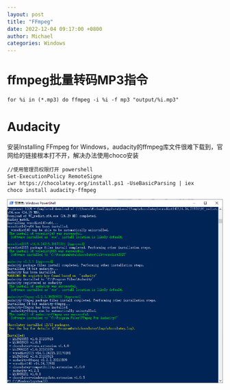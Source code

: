 ```yaml
---
layout: post
title: "FFmpeg"
date: 2022-12-04 09:17:00 +0800
author: Michael
categories: Windows
---
```



# ffmpeg批量转码MP3指令
	for %i in (*.mp3) do ffmpeg -i %i -f mp3 "output/%i.mp3" 

# Audacity
安装Installing FFmpeg for Windows，audacity的ffmpeg库文件很难下载到，官网给的链接根本打不开，解决办法使用choco安装

	//使用管理员权限打开 powershell
	Set-ExecutionPolicy RemoteSigne
	iwr https://chocolatey.org/install.ps1 -UseBasicParsing | iex
	choco install audacity-ffmpeg

![日志文件夹](/assets/windows/choco.png) 
​​​​